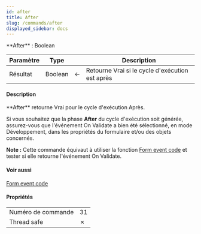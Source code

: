 ```yaml
---
id: after
title: After
slug: /commands/after
displayed_sidebar: docs
---
```


<!--REF #_command_.After.Syntax-->**After**  : Boolean<!-- END REF-->
<!--REF #_command_.After.Params-->
| Paramètre | Type |  | Description |
| --- | --- | --- | --- |
| Résultat | Boolean | &#8592; | Retourne Vrai si le cycle d'exécution est après |

<!-- END REF-->

#### Description 

<!--REF #_command_.After.Summary-->**After** retourne Vrai pour le cycle d'exécution Après.<!-- END REF-->

Si vous souhaitez que la phase **After** du cycle d'exécution soit générée, assurez-vous que l'événement On Validate a bien été sélectionné, en mode Développement, dans les propriétés du formulaire et/ou des objets concernés.

**Note :** Cette commande équivaut à utiliser la fonction [Form event code](form-event-code.md) et tester si elle retourne l'événement On Validate.

#### Voir aussi 

[Form event code](form-event-code.md)  

#### Propriétés

|  |  |
| --- | --- |
| Numéro de commande | 31 |
| Thread safe | &cross; |


